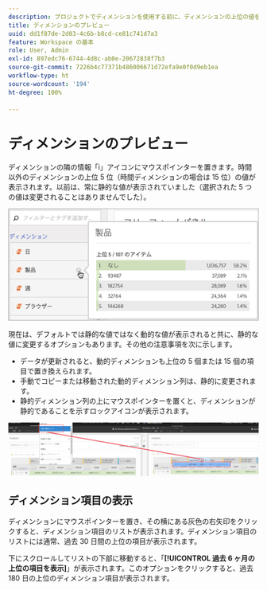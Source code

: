 ```yaml
---
description: プロジェクトでディメンションを使用する前に、ディメンションの上位の値を表示します。
title: ディメンションのプレビュー
uuid: dd1f87de-2d83-4c6b-b8cd-ce81c741d7a3
feature: Workspace の基本
role: User, Admin
exl-id: 897edc76-6744-4d8c-ab0e-20672838f7b3
source-git-commit: 7226b4c77371b486006671d72efa9e0f0d9eb1ea
workflow-type: ht
source-wordcount: '194'
ht-degree: 100%

---
```


# ディメンションのプレビュー

ディメンションの隣の情報「i」アイコンにマウスポインターを置きます。時間以外のディメンションの上位 5 位（時間ディメンションの場合は 15 位）の値が表示されます。以前は、常に静的な値が表示されていました（選択された 5 つの値は変更されることはありませんでした）。

![](assets/dimension-preview.png)

現在は、デフォルトでは静的な値ではなく動的な値が表示されると共に、静的な値に変更するオプションもあります。その他の注意事項を次に示します。

* データが更新されると、動的ディメンションも上位の 5 個または 15 個の項目で置き換えられます。
* 手動でコピーまたは移動された動的ディメンション列は、静的に変更されます。
* 静的ディメンション列の上にマウスポインターを置くと、ディメンションが静的であることを示すロックアイコンが表示されます。

![](assets/dimension_static.png)

## ディメンション項目の表示

ディメンションにマウスポインターを置き、その横にある灰色の右矢印をクリックすると、ディメンション項目のリストが表示されます。ディメンション項目のリストには通常、過去 30 日間の上位の項目が表示されます。

下にスクロールしてリストの下部に移動すると、「**[!UICONTROL 過去 6 ヶ月の上位の項目を表示]**」が表示されます。このオプションをクリックすると、過去 180 日の上位のディメンション項目が表示されます。
